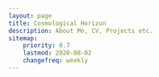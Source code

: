 ```yaml
---
layout: page
title: Cosmological Horizon
description: About Me, CV, Projects etc.
sitemap:
    priority: 0.7
    lastmod: 2020-08-02
    changefreq: weekly
---
```

